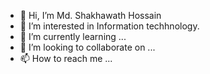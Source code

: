 - 👋 Hi, I’m Md. Shakhawath Hossain
- 👀 I’m interested in Information techhnology. 
- 🌱 I’m currently learning ...
- 💞️ I’m looking to collaborate on ...
- 📫 How to reach me ...

<!---
prince624502/prince624502 is a ✨ special ✨ repository because its `README.md` (this file) appears on your GitHub profile.
You can click the Preview link to take a look at your changes.
--->
